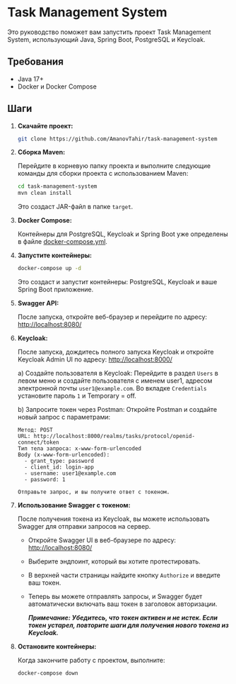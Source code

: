 # Task Management System

Это руководство поможет вам запустить проект Task Management System, использующий Java, Spring Boot, PostgreSQL и Keycloak.

## Требования

- Java 17+
- Docker и Docker Compose

## Шаги

1. **Скачайте проект:**

    ```bash
    git clone https://github.com/AmanovTahir/task-management-system
    ```

2. **Сборка Maven:**

    Перейдите в корневую папку проекта и выполните следующие команды для сборки проекта с использованием Maven:

    ```bash
    cd task-management-system
    mvn clean install
    ```

    Это создаст JAR-файл в папке `target`.

3. **Docker Compose:**

    Контейнеры для PostgreSQL, Keycloak и Spring Boot уже определены в файле [docker-compose.yml](docker-compose.yml).

4. **Запустите контейнеры:**
    
    ```bash
    docker-compose up -d
    ```
   
    Это создаст и запустит контейнеры: PostgreSQL, Keycloak и ваше Spring Boot приложение.

5. **Swagger API:**

    После запуска, откройте веб-браузер и перейдите по адресу: [http://localhost:8080/](http://localhost:8080/)

6. **Keycloak:**

    После запуска, дождитесь полного запуска Keycloak и откройте Keycloak Admin UI по адресу: [http://localhost:8000/](http://localhost:8000/)

    a) Создайте пользователя в Keycloak:
       Перейдите в раздел `Users` в левом меню и создайте пользователя с именем user1, адресом электронной почты `user1@example.com`. Во вкладке `Credentials` установите пароль `1` и Temporary = off.
    
    b) Запросите токен через Postman:
       Откройте Postman и создайте новый запрос с параметрами:

       Метод: POST
       URL: http://localhost:8000/realms/tasks/protocol/openid-connect/token
       Тип тела запроса: x-www-form-urlencoded
       Body (x-www-form-urlencoded):
         - grant_type: password
         - client_id: login-app
         - username: user1@example.com
         - password: 1
       
       Отправьте запрос, и вы получите ответ с токеном.

7. **Использование Swagger с токеном:**

   После получения токена из Keycloak, вы можете использовать Swagger для отправки запросов на сервер.

   - Откройте Swagger UI в веб-браузере по адресу: [http://localhost:8080/](http://localhost:8080/)
   - Выберите эндпоинт, который вы хотите протестировать.
   - В верхней части страницы найдите кнопку `Authorize` и введите ваш токен.
   - Теперь вы можете отправлять запросы, и Swagger будет автоматически включать ваш токен в заголовок авторизации.
   
       ***Примечание: Убедитесь, что токен активен и не истек. Если токен устарел, повторите шаги для получения нового токена из Keycloak.***

8. **Остановите контейнеры:**

    Когда закончите работу с проектом, выполните:

    ```bash
    docker-compose down
    ```
